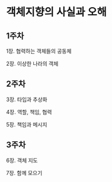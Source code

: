 # 객체지향의 사실과 오해

## 1주차

1장. 협력하는 객체들의 공동체

2장. 이상한 나라의 객체

## 2주차

3장. 타입과 추상화

4장. 역할, 책임, 협력

5장. 책임과 메시지

## 3주차

6장. 객체 지도

7장. 함께 모으기
